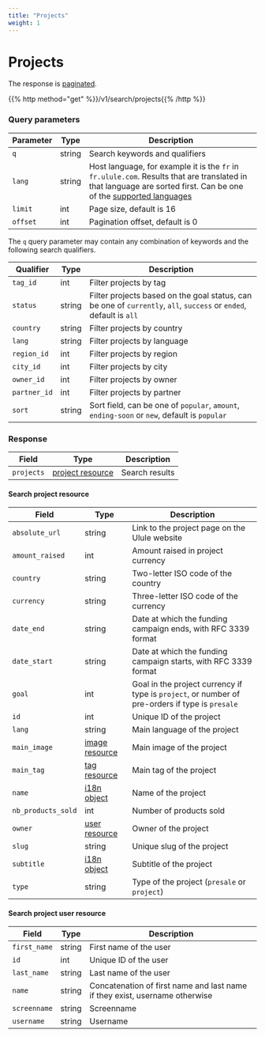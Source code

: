 ```yaml
---
title: "Projects"
weight: 1
---
```


# Projects

The response is [paginated](#pagination).

{{% http method="get" %}}/v1/search/projects{{% /http %}}

### Query parameters

| Parameter | Type   | Description                                                                                                                                                                     |
| --------- | ------ | ------------------------------------------------------------------------------------------------------------------------------------------------------------------------------- |
| `q`       | string | Search keywords and qualifiers                                                                                                                                                  |
| `lang`    | string | Host language, for example it is the `fr` in `fr.ulule.com`. Results that are translated in that language are sorted first. Can be one of the [supported languages](#languages) |
| `limit`   | int    | Page size, default is 16                                                                                                                                                        |
| `offset`  | int    | Pagination offset, default is 0                                                                                                                                                 |

The `q` query parameter may contain any combination of keywords and the following search qualifiers.

| Qualifier    | Type   | Description                                                                                                        |
| ------------ | ------ | ------------------------------------------------------------------------------------------------------------------ |
| `tag_id`     | int    | Filter projects by tag                                                                                             |
| `status`     | string | Filter projects based on the goal status, can be one of `currently`, `all`, `success` or `ended`, default is `all` |
| `country`    | string | Filter projects by country                                                                                         |
| `lang`       | string | Filter projects by language                                                                                        |
| `region_id`  | int    | Filter projects by region                                                                                          |
| `city_id`    | int    | Filter projects by city                                                                                            |
| `owner_id`   | int    | Filter projects by owner                                                                                           |
| `partner_id` | int    | Filter projects by partner                                                                                         |
| `sort`       | string | Sort field, can be one of `popular`, `amount`, `ending-soon` or `new`, default is `popular`                        |

### Response

| Field      | Type                                         | Description    |
| ---------- | -------------------------------------------- | -------------- |
| `projects` | [project resource](#search-project-resource) | Search results |

#### Search project resource

| Field              | Type                                   | Description                                                                                     |
| ------------------ | -------------------------------------- | ----------------------------------------------------------------------------------------------- |
| `absolute_url`     | string                                 | Link to the project page on the Ulule website                                                   |
| `amount_raised`    | int                                    | Amount raised in project currency                                                               |
| `country`          | string                                 | Two-letter ISO code of the country                                                              |
| `currency`         | string                                 | Three-letter ISO code of the currency                                                           |
| `date_end`         | string                                 | Date at which the funding campaign ends, with RFC 3339 format                                   |
| `date_start`       | string                                 | Date at which the funding campaign starts, with RFC 3339 format                                 |
| `goal`             | int                                    | Goal in the project currency if type is `project`, or number of pre-orders if type is `presale` |
| `id`               | int                                    | Unique ID of the project                                                                        |
| `lang`             | string                                 | Main language of the project                                                                    |
| `main_image`       | [image resource](#image)               | Main image of the project                                                                       |
| `main_tag`         | [tag resource](#category-and-tag)      | Main tag of the project                                                                         |
| `name`             | [i18n object](#i18n)                   | Name of the project                                                                             |
| `nb_products_sold` | int                                    | Number of products sold                                                                         |
| `owner`            | [user resource](#search-user-resource) | Owner of the project                                                                            |
| `slug`             | string                                 | Unique slug of the project                                                                      |
| `subtitle`         | [i18n object](#i18n)                   | Subtitle of the project                                                                         |
| `type`             | string                                 | Type of the project (`presale` or `project`)                                                    |

#### Search project user resource

| Field          | Type   | Description                                                                 |
| -------------- | ------ | --------------------------------------------------------------------------- |
| `first_name`   | string | First name of the user                                                      |
| `id`           | int    | Unique ID of the user                                                       |
| `last_name`    | string | Last name of the user                                                       |
| `name`         | string | Concatenation of first name and last name if they exist, username otherwise |
| `screenname`   | string | Screenname                                                                  |
| `username`     | string | Username                                                                    |
